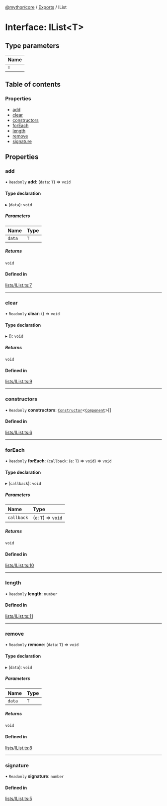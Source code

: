 [@mythor/core](../README.md) / [Exports](../modules.md) / IList

# Interface: IList<T\>

## Type parameters

| Name |
| :------ |
| `T` |

## Table of contents

### Properties

- [add](IList.md#add)
- [clear](IList.md#clear)
- [constructors](IList.md#constructors)
- [forEach](IList.md#foreach)
- [length](IList.md#length)
- [remove](IList.md#remove)
- [signature](IList.md#signature)

## Properties

### add

• `Readonly` **add**: (`data`: `T`) => `void`

#### Type declaration

▸ (`data`): `void`

##### Parameters

| Name | Type |
| :------ | :------ |
| `data` | `T` |

##### Returns

`void`

#### Defined in

[lists/IList.ts:7](https://github.com/desaintvincent/mythor/blob/5baab6f/packages/core/src/lists/IList.ts#L7)

___

### clear

• `Readonly` **clear**: () => `void`

#### Type declaration

▸ (): `void`

##### Returns

`void`

#### Defined in

[lists/IList.ts:9](https://github.com/desaintvincent/mythor/blob/5baab6f/packages/core/src/lists/IList.ts#L9)

___

### constructors

• `Readonly` **constructors**: [`Constructor`](../modules.md#constructor)<[`Component`](../classes/Component.md)\>[]

#### Defined in

[lists/IList.ts:6](https://github.com/desaintvincent/mythor/blob/5baab6f/packages/core/src/lists/IList.ts#L6)

___

### forEach

• `Readonly` **forEach**: (`callback`: (`e`: `T`) => `void`) => `void`

#### Type declaration

▸ (`callback`): `void`

##### Parameters

| Name | Type |
| :------ | :------ |
| `callback` | (`e`: `T`) => `void` |

##### Returns

`void`

#### Defined in

[lists/IList.ts:10](https://github.com/desaintvincent/mythor/blob/5baab6f/packages/core/src/lists/IList.ts#L10)

___

### length

• `Readonly` **length**: `number`

#### Defined in

[lists/IList.ts:11](https://github.com/desaintvincent/mythor/blob/5baab6f/packages/core/src/lists/IList.ts#L11)

___

### remove

• `Readonly` **remove**: (`data`: `T`) => `void`

#### Type declaration

▸ (`data`): `void`

##### Parameters

| Name | Type |
| :------ | :------ |
| `data` | `T` |

##### Returns

`void`

#### Defined in

[lists/IList.ts:8](https://github.com/desaintvincent/mythor/blob/5baab6f/packages/core/src/lists/IList.ts#L8)

___

### signature

• `Readonly` **signature**: `number`

#### Defined in

[lists/IList.ts:5](https://github.com/desaintvincent/mythor/blob/5baab6f/packages/core/src/lists/IList.ts#L5)
